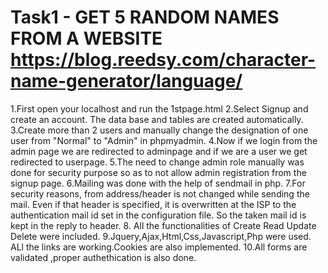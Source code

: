 # Task1 - GET 5 RANDOM NAMES FROM A WEBSITE https://blog.reedsy.com/character-name-generator/language/
1.First open your localhost and run the 1stpage.html
2.Select Signup and create an account. The data base and tables are created automatically.
3.Create more than 2 users and manually change the designation of one user from "Normal"  to "Admin" in phpmyadmin.
4.Now if we login from the admin page we are redirected to adminpage and if we are a user we get redirected to userpage.
5.The need to change admin role manually was done for security purpose so as to not allow admin registration from the signup page.
6.Mailing was done with the help of sendmail in php.
7.For security reasons, from address/header is not changed while sending the mail. Even if that header is specified, it is overwritten at the ISP to the authentication mail id set in the configuration file. So the taken mail id is kept in the reply to header.
8. All the functionalities of Create Read Update Delete were included.
9.Jquery,Ajax,Html,Css,Javascript,Php were used. ALl the links are working.Cookies are also implemented.
10.All forms are validated ,proper authethication is also done.
